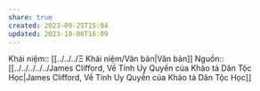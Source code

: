 ```yaml
---
share: true
created: 2023-09-25T15:04
updated: 2023-10-06T16:09
---
```

Khái niệm:: [[../../../Ξ Khái niệm/Văn bản|Văn bản]]
Nguồn:: [[../../../../../James Clifford, Về Tính Uy Quyền của Khảo tả Dân Tộc Học|James Clifford, Về Tính Uy Quyền của Khảo tả Dân Tộc Học]]
